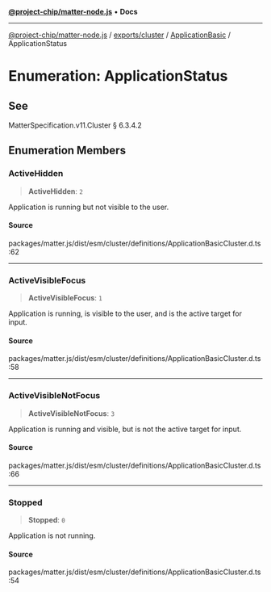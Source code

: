 [**@project-chip/matter-node.js**](../../../../../README.md) • **Docs**

***

[@project-chip/matter-node.js](../../../../../modules.md) / [exports/cluster](../../../README.md) / [ApplicationBasic](../README.md) / ApplicationStatus

# Enumeration: ApplicationStatus

## See

MatterSpecification.v11.Cluster § 6.3.4.2

## Enumeration Members

### ActiveHidden

> **ActiveHidden**: `2`

Application is running but not visible to the user.

#### Source

packages/matter.js/dist/esm/cluster/definitions/ApplicationBasicCluster.d.ts:62

***

### ActiveVisibleFocus

> **ActiveVisibleFocus**: `1`

Application is running, is visible to the user, and is the active target for input.

#### Source

packages/matter.js/dist/esm/cluster/definitions/ApplicationBasicCluster.d.ts:58

***

### ActiveVisibleNotFocus

> **ActiveVisibleNotFocus**: `3`

Application is running and visible, but is not the active target for input.

#### Source

packages/matter.js/dist/esm/cluster/definitions/ApplicationBasicCluster.d.ts:66

***

### Stopped

> **Stopped**: `0`

Application is not running.

#### Source

packages/matter.js/dist/esm/cluster/definitions/ApplicationBasicCluster.d.ts:54

